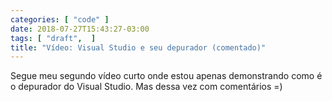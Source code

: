 ```yaml
---
categories: [ "code" ]
date: 2018-07-27T15:43:27-03:00
tags: [ "draft",  ]
title: "Vídeo: Visual Studio e seu depurador (comentado)"
---
```

Segue meu segundo vídeo curto onde estou apenas demonstrando como é o depurador do Visual Studio. Mas dessa vez com comentários =)

